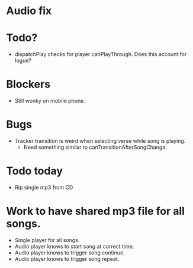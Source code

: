 # Audio fix
# Todo?
* dispatchPlay checks for player canPlayThrough. Does this account for logue?

# Blockers
* Still wonky on mobile phone.

# Bugs
* Tracker transition is weird when selecting verse while song is playing.
    * Need something similar to canTransitionAfterSongChange.

# Todo today
* Rip single mp3 from CD

# Work to have shared mp3 file for all songs.
* Single player for all songs.
* Audio player knows to start song at correct time.
* Audio player knows to trigger song continue.
* Audio player knows to trigger song repeat.